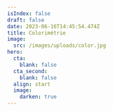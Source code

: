 ```yaml
---
isIndex: false
draft: false
date: 2023-06-16T14:45:54.474Z
title: Colorimétrie
image:
  src: /images/uploads/color.jpg
hero:
  cta:
    blank: false
  cta_second:
    blank: false
  align: start
  image:
    darken: true
---
```

